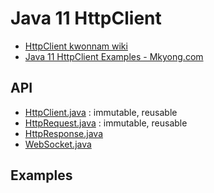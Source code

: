 # Java 11 HttpClient
* [HttpClient kwonnam wiki](https://kwonnam.pe.kr/wiki/java/httpclient)
* [Java 11 HttpClient Examples - Mkyong.com](https://mkyong.com/java/java-11-httpclient-examples/)

## API
* [HttpClient.java](https://docs.oracle.com/en/java/javase/11/docs/api/java.net.http/java/net/http/HttpClient.html) : immutable, reusable
* [HttpRequest.java](https://docs.oracle.com/en/java/javase/11/docs/api/java.net.http/java/net/http/HttpRequest.html) : immutable, reusable
* [HttpResponse.java](https://docs.oracle.com/en/java/javase/11/docs/api/java.net.http/java/net/http/HttpResponse.html)
* [WebSocket.java](https://docs.oracle.com/en/java/javase/11/docs/api/java.net.http/java/net/http/WebSocket.html)

## Examples